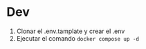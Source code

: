 
# Dev

1. Clonar el .env.tamplate y crear el .env
2. Ejecutar el comando ```docker compose up -d ```